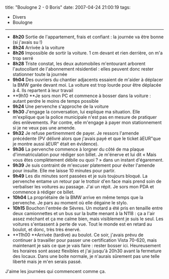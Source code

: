 title: "Boulogne 2 - 0 Boris"
date: 2007-04-24 21:00:19
tags:
  - Divers
  - Boulogne
---

*   **8h20** Sortie de l'appartement, frais et confiant&nbsp;: la journée va être bonne (si j'avais su&nbsp;!)
*   **8h24** Arrivée à la voiture
*   **8h26** Impossible de sortir la voiture. 1 cm devant et rien derrière, on m'a trop serré
*   **8h28** Triste constat, les deux automobiles m'entourant arborent l'autocollant de l'abonnement résidentiel&nbsp;: elles peuvent donc rester stationner toute la journée
*   **9h04** Des ouvriers du chantier adjacents essaient de m'aider à déplacer la BMW garée devant moi. La voiture est trop lourde pour être déplacée à 4\. Ils repartent à leur travail
*   **9h10 **Je sors mon PC et commence à bosser dans la voiture&nbsp;: autant perdre le moins de temps possible
*   **9h24** Une pervenche s'approche de la voiture
*   **9h30** J'engage la conversation, lui explique ma situation. Elle m'explique que la police municipale n'est pas en mesure de pratiquer des enlèvements. Par contre, elle m'engage à payer mon stationnement si je ne veux pas une amende.
*   **9h32** Je refuse pertinemment de payer. Je ressors l'amende précédente (PV délivré alors que j'avais payé et que le ticket âEUR"que je montre aussi âEUR" était en évidence).
*   **9h36** La pervenche commence à lorgner du côté de ma plaque d'immatriculation pour rédiger son billet. Je m'énerve et lui dit « Mais vous êtes complètement débile ou quoi&nbsp;? » dans un instant d'égarement.
*   **9h39** Je suis contraint de m'excuser platement pour éviter l'amende pour insulte. Elle me laisse 10 minutes pour partir.
*   **9h49** Les dix minutes sont passées et je suis toujours bloqué. La pervenche entame un retour par le trottoir d'en face mais prend soin de verbaliser les voitures au passage. J'ai un répit. Je sors mon PDA et commence à rédiger ce billet.
*   **10h04** La propriétaire de la BMW arrive en même temps que la pervenche. Je pars au moment où elle dégaine le stylo.
*   **10h15** Bouchon l'entrée de Sèvres. Un motard a été pris en tenaille entre deux camionnettes et un bus sur la butte menant à la N118&nbsp;: ça a l'air assez méchant et ça me calme bien, mais visiblement je suis le seul. Les voitures s'entassent à perte de vue. Tout le monde est en retard au boulot, et donc, très très énervé.
*   **11h00 **Arrivée (tardive) au boulot. Ce soir, j'avais prévu de continuer à travailler pour passer une certification Vista 70-620, mais maintenant je sais ce que je vais faire&nbsp;: rester bosser ici. Heureusement les horaires sont assez flexibles et j'ai jusqu'à 20h30 avant la fermeture des locaux. Dans une boite normale, je n'aurais s&ucirc;rement pas une telle liberté mais je m'en serais passé.

J'aime les journées qui commencent comme ça.
